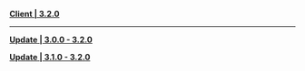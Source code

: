 **[Client | 3.2.0](https://hk4e-download.oss-cn-shanghai.aliyuncs.com/client_app/download/pc_zip/20221024103540_fp3L3cHoDpo9eNeT/YuanShen_3.2.0.zip)**

---

**[Update | 3.0.0 - 3.2.0](https://hk4e-download.oss-cn-shanghai.aliyuncs.com/client_app/update/hk4e_cn/18/game_3.0.0_3.2.0_hdiff_VTro0ZXq4dKa6phJ.zip)**

**[Update | 3.1.0 - 3.2.0](https://hk4e-download.oss-cn-shanghai.aliyuncs.com/client_app/update/hk4e_cn/18/game_3.1.0_3.2.0_hdiff_jXM0eDiqdLA8oTf3.zip)**
